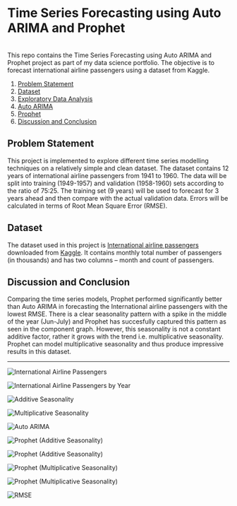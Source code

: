 # Time Series Forecasting using Auto ARIMA and Prophet
<br>
This repo contains the Time Series Forecasting using Auto ARIMA and Prophet project as part of my data science portfolio. The objective is to forecast international airline passengers using a dataset from Kaggle. 

1. [Problem Statement](#problem)
2. [Dataset](#data)
3. [Exploratory Data Analysis](#eda)
4. [Auto ARIMA](#arima)
5. [Prophet](#pro)
6. [Discussion and Conclusion](#conclusion)

## <a name="problem">Problem Statement</a>
This project is implemented to explore different time series modelling techniques on a relatively simple and clean dataset. The dataset contains 12 years of international airline passengers from 1941 to 1960. The data will be split into training (1949-1957) and validation (1958-1960) sets according to the ratio of 75:25. The training set (9 years) will be used to forecast for 3 years ahead and then compare with the actual validation data. Errors will be calculated in terms of Root Mean Square Error (RMSE).

## <a name="data">Dataset</a>
The dataset used in this project is [International airline passengers](https://www.kaggle.com/andreazzini/international-airline-passengers) downloaded from [Kaggle](https://www.kaggle.com/andreazzini/international-airline-passengers). It contains monthly total number of passengers (in thousands) and has two columns – month and count of passengers.

## <a name="conclusion">Discussion and Conclusion</a> #
Comparing the time series models, Prophet performed significantly better than Auto ARIMA in forecasting the International airline passengers with the lowest RMSE. There is a clear seasonality pattern with a spike in the middle of the year (Jun-July) and Prophet has succesfully captured this pattern as seen in the component graph. However, this seasonality is not a constant additive factor, rather it grows with the trend i.e. multiplicative seasonality. Prophet can model multiplicative seasonality and thus produce impressive results in this dataset. 

---

![International Airline Passengers](passengers.png)

![International Airline Passengers by Year](by_year.png)

![Additive Seasonality](additive_seasonality.png)

![Multiplicative Seasonality](multiplicative_seasonality.png)

![Auto ARIMA](auto_arima.png)

![Prophet (Additive Seasonality)](prophet_as.png)

![Prophet (Additive Seasonality)](components_as.png)

![Prophet (Multiplicative Seasonality)](prophet_ms.png)

![Prophet (Multiplicative Seasonality)](components_ms.png)

![RMSE](rmse.png)

